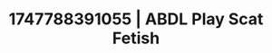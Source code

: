 ---
categories:
- Roleplay seduction
- Neon-lit seduction
- Gender-fluid lovers
- Curvy bodies
- Closeness kink
image: /assets/images/1747788391055.jpg
layout: post
seo:
  description: Featured content with high-quality Scat Fetish, ABDL Play. HD images
    available.
  keywords: Scat Fetish, ABDL Play
  og_image: /assets/images/1747788391055.jpg
  schema_type: VisualArtwork
tags:
- ABDL Play
- Scat Fetish
- '#1747788391055'
title: 1747788391055 | ABDL Play Scat Fetish
---